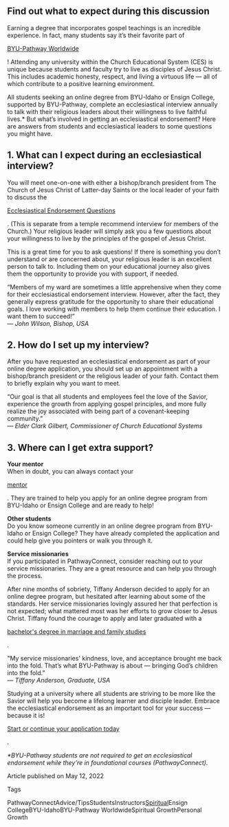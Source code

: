

Find out what to expect during this discussion
----------------------------------------------















Earning a degree that incorporates gospel teachings is an incredible experience. In fact, many students say it’s their favorite part of 
 
 [BYU\-Pathway Worldwide](https://www.byupathway.edu/)
 
 ! Attending any university within the Church Educational System (CES) is unique because students and faculty try to live as disciples of Jesus Christ. This includes academic honesty, respect, and living a virtuous life — all of which contribute to a positive learning environment.

All students seeking an online degree from BYU\-Idaho or Ensign College, supported by BYU\-Pathway, complete an ecclesiastical interview annually to talk with their religious leaders about their willingness to live faithful lives.\* But what’s involved in getting an ecclesiastical endorsement? Here are answers from students and ecclesiastical leaders to some questions you might have.

1\. What can I expect during an ecclesiastical interview?
---------------------------------------------------------

You will meet one\-on\-one with either a bishop/branch president from The Church of Jesus Christ of Latter\-day Saints or the local leader of your faith to discuss the 
 
 [Ecclesiastical Endorsement Questions](https://newsroom.churchofjesuschrist.org/article/updated-ces-standards-students-closer-to-christ)
 
 . (This is separate from a temple recommend interview for members of the Church.) Your religious leader will simply ask you a few questions about your willingness to live by the principles of the gospel of Jesus Christ.














This is a great time for you to ask questions! If there is something you don’t understand or are concerned about, your religious leader is an excellent person to talk to. Including them on your educational journey also gives them the opportunity to provide you with support, if needed.

“Members of my ward are sometimes a little apprehensive when they come for their ecclesiastical endorsement interview. However, after the fact, they generally express gratitude for the opportunity to share their educational goals. I love working with members to help them continue their education. I want them to succeed!”  
*— John Wilson, Bishop, USA*

2\. How do I set up my interview?
---------------------------------

After you have requested an ecclesiastical endorsement as part of your online degree application, you should set up an appointment with a bishop/branch president or the religious leader of your faith. Contact them to briefly explain why you want to meet.

“Our goal is that all students and employees feel the love of the Savior, experience the growth from applying gospel principles, and more fully realize the joy associated with being part of a covenant\-keeping community.”  
*— Elder Clark Gilbert, Commissioner of Church Educational Systems*

3\. Where can I get extra support?
----------------------------------

**Your mentor**  
When in doubt, you can always contact your 
 
 [mentor](https://www.byupathway.edu/mentors)
 
 . They are trained to help you apply for an online degree program from BYU\-Idaho or Ensign College and are ready to help!

**Other students**  
Do you know someone currently in an online degree program from BYU\-Idaho or Ensign College? They have already completed the application and could help give you pointers or walk you through it.

**Service missionaries**  
If you participated in PathwayConnect, consider reaching out to your service missionaries. They are a great resource and can help you through the process.














After nine months of sobriety, Tiffany Anderson decided to apply for an online degree program, but hesitated after learning about some of the standards. Her service missionaries lovingly assured her that perfection is not expected; what mattered most was her efforts to grow closer to Jesus Christ. Tiffany found the courage to apply and later graduated with a 
 
 [bachelor's degree in marriage and family studies](https://www.byupathway.edu/degrees/program-list)
 
 .

"My service missionaries' kindness, love, and acceptance brought me back into the fold. That’s what BYU\-Pathway is about — bringing God’s children into the fold.”  
*— Tiffany Anderson, Graduate, USA*

Studying at a university where all students are striving to be more like the Savior will help you become a lifelong learner and disciple leader. Embrace the ecclesiastical endorsement as an important tool for your success — because it is! 
 
 [Start or continue your application today](https://degreeapplication.byupathway.org/?pk_campaign=Student-Life&pk_kwd=ecclesiastical-endorsement&pk_source=Blog&pk_medium=12-05-2022&pk_content=04)
 
 .

*\*BYU\-Pathway students are not required to get an ecclesiastical endorsement while they’re in foundational courses (PathwayConnect).*  






Article published on May 12, 2022

Tags

PathwayConnectAdvice/TipsStudentsInstructors[Spiritual](https://www.byupathway.edu/spiritual)Ensign CollegeBYU\-IdahoBYU\-Pathway WorldwideSpiritual GrowthPersonal Growth

